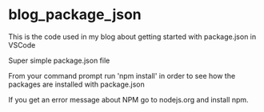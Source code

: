 # blog_package_json
This is the code used in my blog about getting started with package.json in VSCode

Super simple package.json file

From your command prompt run 'npm install' in order to see how the packages are installed with package.json

If you get an error message about NPM go to nodejs.org and install npm.
